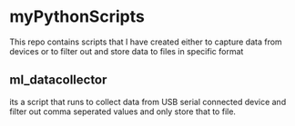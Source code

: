 # myPythonScripts

This repo contains scripts that I have created either to capture data from devices or to filter out and store data to files in specific format

## ml_datacollector
its a script that runs to collect data from USB serial connected device and filter out comma seperated values and only store that to file.
